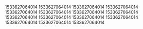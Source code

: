 1533627064014
1533627064014
1533627064014
1533627064014
1533627064014
1533627064014
1533627064014
1533627064014
1533627064014
1533627064014
1533627064014
1533627064014
1533627064014
1533627064014
1533627064014